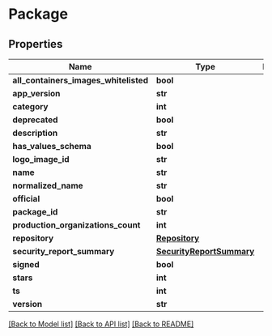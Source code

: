 # Package

## Properties
Name | Type | Description | Notes
------------ | ------------- | ------------- | -------------
**all_containers_images_whitelisted** | **bool** |  | [optional] 
**app_version** | **str** |  | [optional] 
**category** | **int** |  | [optional] 
**deprecated** | **bool** |  | [optional] 
**description** | **str** |  | [optional] 
**has_values_schema** | **bool** |  | [optional] 
**logo_image_id** | **str** |  | [optional] 
**name** | **str** |  | [optional] 
**normalized_name** | **str** |  | [optional] 
**official** | **bool** |  | [optional] 
**package_id** | **str** |  | [optional] 
**production_organizations_count** | **int** |  | [optional] 
**repository** | [**Repository**](Repository.md) |  | [optional] 
**security_report_summary** | [**SecurityReportSummary**](SecurityReportSummary.md) |  | [optional] 
**signed** | **bool** |  | [optional] 
**stars** | **int** |  | [optional] 
**ts** | **int** |  | [optional] 
**version** | **str** |  | [optional] 

[[Back to Model list]](../README.md#documentation-for-models) [[Back to API list]](../README.md#documentation-for-api-endpoints) [[Back to README]](../README.md)

